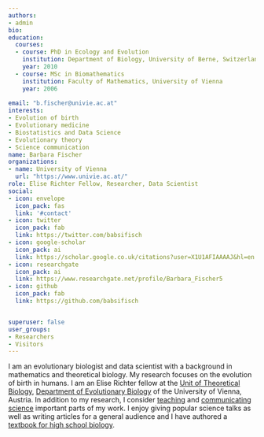 ```yaml
---
authors:
- admin
bio: 
education:
  courses:
  - course: PhD in Ecology and Evolution
    institution: Department of Biology, University of Berne, Switzerland
    year: 2010
  - course: MSc in Biomathematics
    institution: Faculty of Mathematics, University of Vienna
    year: 2006
 
email: "b.fischer@univie.ac.at"
interests:
- Evolution of birth
- Evolutionary medicine
- Biostatistics and Data Science
- Evolutionary theory
- Science communication
name: Barbara Fischer
organizations:
- name: University of Vienna
  url: "https://www.univie.ac.at/"
role: Elise Richter Fellow, Researcher, Data Scientist
social:
- icon: envelope
  icon_pack: fas
  link: '#contact'
- icon: twitter
  icon_pack: fab
  link: https://twitter.com/babsifisch
- icon: google-scholar
  icon_pack: ai
  link: https://scholar.google.co.uk/citations?user=X1U1AFIAAAAJ&hl=en
- icon: researchgate
  icon_pack: ai
  link: https://www.researchgate.net/profile/Barbara_Fischer5
- icon: github
  icon_pack: fab
  link: https://github.com/babsifisch


superuser: false
user_groups:
- Researchers
- Visitors
---
```


I am an evolutionary biologist and data scientist with a background in mathematics and theoretical biology. My research focuses on the evolution of birth in humans. I am an Elise Richter fellow at the [Unit of Theoretical Biology](https://theoretical.univie.ac.at/), [Department of Evolutionary Biology](https://evolution.univie.ac.at/) of the University of Vienna, Austria. In addition to my research, I consider [teaching](#teaching) and [communicating science](#media) important parts of my work. I enjoy giving popular science talks as well as writing articles for a general audience and I have authored a [textbook for high school biology](https://www.oebv.at/lehrwerke/am-puls).


